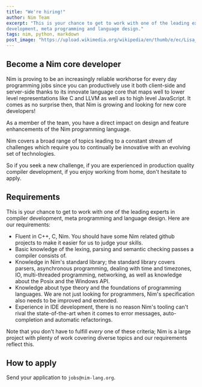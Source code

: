 ```yaml
---
title: "We're hiring!"
author: Nim Team
excerpt: "This is your chance to get to work with one of the leading experts in compiler
development, meta programming and language design."
tags: nim, python, markdown
post_image: "https://upload.wikimedia.org/wikipedia/en/thumb/e/ec/Lisa_Simpson.png/220px-Lisa_Simpson.png"
---
```


## Become a Nim core developer

Nim is proving to be an increasingly reliable workhorse for every day
programming jobs since you can productively use it both client-side and
server-side thanks to its innovate language core that maps well to lower
level representations like C and LLVM as well as to high level
JavaScript. It comes as no surprise then, that Nim is growing and looking
for new core developers!

As a member of the team, you have a direct impact on design and feature enhancements
of the Nim programming language.

Nim covers a broad range of topics leading to a constant stream of challenges
which require you to continually be innovative with an evolving set of technologies.

So if you seek a new challenge, if you are experienced in production quality
compiler development, if you enjoy working from home, don't hesitate to
apply.


## Requirements

This is your chance to get to work with one of the leading experts in compiler
development, meta programming and language design. Here are our requirements:

- Fluent in C++, C, Nim. You should have some Nim related github projects to
  make it easier for us to judge your skills.
- Basic knowledge of the lexing, parsing and semantic checking passes a compiler
  consists of.
- Knowledge in Nim's standard library; the standard library covers parsers,
  asynchronous programming, dealing with time and timezones, IO, multi-threaded
  programming, networking, as well as knowledge about the Posix and the
  Windows API.
- Knowledge about type theory and the foundations of programming languages.
  We are not just looking for programmers, Nim's specification also needs to
  be improved and extended.
- Experience in IDE development, there is no reason Nim's tooling can't rival
  the state-of-the-art when it comes to error messages, auto-completion and
  automatic refactorings.

Note that you don't have to fulfill *every* one of these criteria; Nim is a
large project with plenty of work covering diverse topics and our requirements
reflect this.


## How to apply

Send your application to `jobs@nim-lang.org`.
